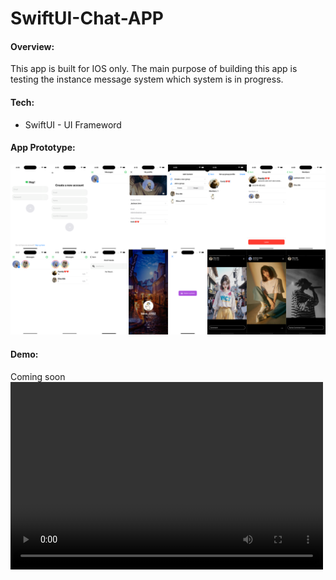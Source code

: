 # SwiftUI-Chat-APP
#### Overview:
This app is built for IOS only. The main purpose of building this app  is testing the instance message system which system is in progress.

#### Tech:
* SwiftUI - UI Frameword


#### App Prototype:
![app](./screen/full-app.png)

#### Demo:
Coming soon
<video src="./screen/demo.mp4" controls="controls" width="500" height="300"></video> 
